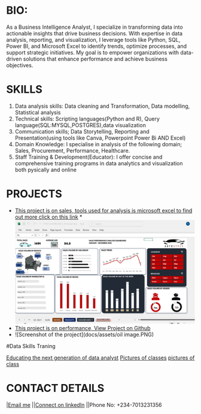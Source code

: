# BIO:
As a Business Intelligence Analyst, I specialize in transforming data into actionable insights that drive business decisions. With expertise in data analysis, reporting, and visualization, I leverage tools like Python, SQL, Power BI, and Microsoft Excel to identify trends, optimize processes, and support strategic initiatives. My goal is to empower organizations with data-driven solutions that enhance performance and achieve business objectives.
# SKILLS
1. Data analysis skills: Data cleaning and Transformation, Data modelling, Statistical analysis 
2. Technical skills: Scripting languages(Python and R), Query language(SQL:MYSQL,POSTGRES),data visualization
3. Communication skills; Data Storytelling, Reporting and Presentation(using tools like Canva, Powerpoint Power Bi AND Excel)
4. Domain Knowledge: I specialise in analysis of the following domain; Sales, Procurement, Performance, Healthcare.
5. Staff Training & Development(Educator): I offer concise and comprehensive training programs in data analytics and visualization both pysically and online
   
# PROJECTS
* [This project is on sales, tools used for analysis is microsoft excel to find out more click on this link](https://github.com/FIYINT/SALES-PERFORMANCE)
*![Screenshot of the project](docs/assets/Sales.PNG)
* [This project is on performance, View Project on Github](https://github.com/FIYINT/PERFORMANCE-ANALYSIS-OIL-)
* ![Screenshot of the project](docs/assets/oil image.PNG)



#Data Skills Traning

[Educating the next generation of data analyst]()
[Pictures of classes](docs/assets/IMG-20250227-WA0031.jpg)
[pictures of class]()
  

# CONTACT DETAILS
|[Email me](mailto:fiyinfadayini@gmail.com)
||[Connect on linkedIn](https://www.linkedin.com/in/titus-fadayini-1b75a2176/)
||Phone No: +234-7013231356

